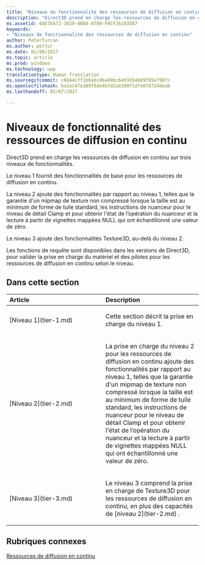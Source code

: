 ```yaml
---
title: "Niveaux de fonctionnalité des ressources de diffusion en continu"
description: "Direct3D prend en charge les ressources de diffusion en continu sur trois niveaux de fonctionnalités."
ms.assetid: 6AE7EA72-3929-4BB4-8780-F0CF26192D87
keywords:
- "Niveaux de fonctionnalité des ressources de diffusion en continu"
author: PeterTurcan
ms.author: pettur
ms.date: 02/08/2017
ms.topic: article
ms.prod: windows
ms.technology: uwp
translationtype: Human Translation
ms.sourcegitcommit: c6b64cff1bbebc8ba69bc6e03d34b69f85e798fc
ms.openlocfilehash: ba1ec47e389f8de4bfd2ab190f1dfe078724deab
ms.lasthandoff: 02/07/2017

---
```


# <a name="streaming-resources-features-tiers"></a>Niveaux de fonctionnalité des ressources de diffusion en continu


Direct3D prend en charge les ressources de diffusion en continu sur trois niveaux de fonctionnalités.

Le niveau 1 fournit des fonctionnalités de base pour les ressources de diffusion en continu.

La niveau 2 ajoute des fonctionnalités par rapport au niveau 1, telles que la garantie d'un mipmap de texture non compressé lorsque la taille est au minimum de forme de tuile standard, les instructions de nuanceur pour le niveau de détail Clamp et pour obtenir l'état de l’opération du nuanceur et la lecture à partir de vignettes mappées NULL qui ont échantillonné une valeur de zéro.

Le niveau 3 ajoute des fonctionnalités Texture3D, au-delà du niveau 2.

Les fonctions de requête sont disponibles dans les versions de Direct3D, pour valider la prise en charge du matériel et des pilotes pour les ressources de diffusion en continu selon le niveau.

## <a name="span-idin-this-sectionspanin-this-section"></a><span id="in-this-section"></span>Dans cette section


<table>
<colgroup>
<col width="50%" />
<col width="50%" />
</colgroup>
<thead>
<tr class="header">
<th align="left">Article</th>
<th align="left">Description</th>
</tr>
</thead>
<tbody>
<tr class="odd">
<td align="left"><p>[Niveau 1](tier-1.md)</p></td>
<td align="left"><p>Cette section décrit la prise en charge du niveau 1.</p></td>
</tr>
<tr class="even">
<td align="left"><p>[Niveau 2](tier-2.md)</p></td>
<td align="left"><p>La prise en charge du niveau 2 pour les ressources de diffusion en continu ajoute des fonctionnalités par rapport au niveau 1, telles que la garantie d'un mipmap de texture non compressé lorsque la taille est au minimum de forme de tuile standard, les instructions de nuanceur pour le niveau de détail Clamp et pour obtenir l'état de l’opération du nuanceur et la lecture à partir de vignettes mappées NULL qui ont échantillonné une valeur de zéro.</p></td>
</tr>
<tr class="odd">
<td align="left"><p>[Niveau 3](tier-3.md)</p></td>
<td align="left"><p>Le niveau 3 comprend la prise en charge de Texture3D pour les ressources de diffusion en continu, en plus des capacités de [niveau 2](tier-2.md) .</p></td>
</tr>
</tbody>
</table>

 

## <a name="span-idrelated-topicsspanrelated-topics"></a><span id="related-topics"></span>Rubriques connexes


[Ressources de diffusion en continu](streaming-resources.md)

 

 





